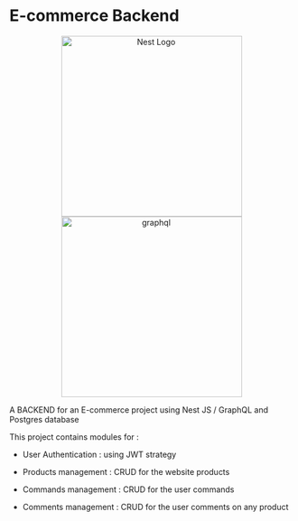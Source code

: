 # E-commerce Backend
<p align="center">
  <img src="https://nestjs.com/img/logo_text.svg" width="320" alt="Nest Logo" />
   <img src="https://www.vectorlogo.zone/logos/graphql/graphql-icon.svg" alt="graphql" width="320" />
</p>

A BACKEND for an E-commerce project using Nest JS / GraphQL and Postgres database

This project contains modules for : 

* User Authentication : using JWT strategy

* Products management : CRUD for the website products

* Commands management : CRUD for the user commands

* Comments management : CRUD for the user comments on any product
